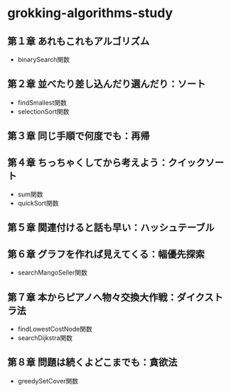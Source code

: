 # grokking-algorithms-study

## 第１章 あれもこれもアルゴリズム
- binarySearch関数

## 第２章 並べたり差し込んだり選んだり：ソート
- findSmallest関数
- selectionSort関数

## 第３章 同じ手順で何度でも：再帰

## 第４章 ちっちゃくしてから考えよう：クイックソート
- sum関数
- quickSort関数

## 第５章 関連付けると話も早い：ハッシュテーブル

## 第６章 グラフを作れば見えてくる：幅優先探索
- searchMangoSeller関数

## 第７章 本からピアノへ物々交換大作戦：ダイクストラ法
- findLowestCostNode関数
- searchDijkstra関数

## 第８章 問題は続くよどこまでも：貪欲法
- greedySetCover関数
